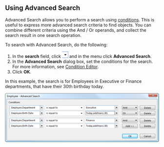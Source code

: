 ## Using Advanced Search

Advanced Search allows you to perform a search using [conditions](../../developers/defining-the-application-model/common-concepts/conditions.md "Conditions"). This is useful to express more advanced search criteria to find objects. You can combine different criteria using the And / Or operands, and collect the search result in one search operation.

To search with Advanced Search, do the following:

1.  In the **search** field, click ![ID92AE380C7C434746.ID9233578A6E3140F8.png](media/ID92AE380C7C434746.ID9233578A6E3140F8.png) and in the menu click **Advanced Search**.
2.  In the **Advanced Search** dialog box, set the conditions for the search. For more information, see [Condition Editor](../../developers/defining-the-application-model/common-concepts/conditions/condition-editor.md "Condition Editor").
3.  Click **OK**.

In this example, the search is for Employees in Executive or Finance departments, that have their 30th birthday today.

 ![ID2C293064DDA04614.png](media/ID2C293064DDA04614.png)